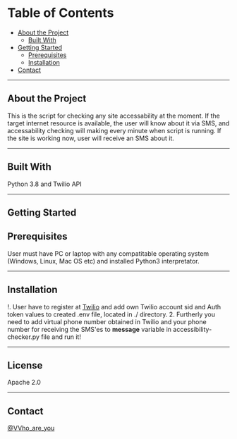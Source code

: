 # Table of Contents
* [About the Project](#about-the-project)
    + [Built With](#built-with)
* [Getting Started](#getting-started)
    + [Prerequisites](#prerequisites)
    + [Installation](#installation)
* [Contact](#contact)    

*********

## About the Project
This is the script for checking any site accessability at the moment. If the target internet resource is available, the user will know about it via SMS, and accessability checking will making every minute when script is running. If the site is working now, user will receive an SMS about it.
*********

## Built With
Python 3.8 and Twilio API
*********

## Getting Started

## Prerequisites
User must have PC or laptop with any compatitable operating system (Windows, Linux, Mac OS etc) and installed Python3 interpretator.
*********

## Installation
!. User have to register at [Twilio](https://www.twilio.com) and add own Twilio account sid and Auth token values to created .env file, located in ./ directory.
2. Furtherly you need to add virtual phone number obtained in Twilio and your phone number for receiving the SMS'es to __message__ variable in accessibility-checker.py  file and run it!
*********

## License
Apache 2.0
*********

## Contact
[@VVho_are_you](t.me/VVho_are_you)
